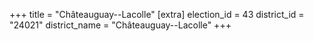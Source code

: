 +++
title = "Châteauguay--Lacolle"
[extra]
election_id = 43
district_id = "24021"
district_name = "Châteauguay--Lacolle"
+++
